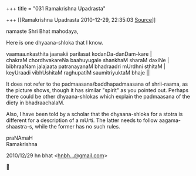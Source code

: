 +++
title = "031 Ramakrishna Upadrasta"

+++
[[Ramakrishna Upadrasta	2010-12-29, 22:35:03 [Source](https://groups.google.com/g/samskrita/c/DeBhdtr-xcg)]]



namaste Shri Bhat mahodaya,  
  
Here is one dhyaana-shloka that I know.  
  
vaamaa.nkasthita jaanakii parilasat kodanDa-danDam-kare \|  
chakraM chordhvakareNa baahuyugale shankhaM sharaM daxiNe \|  
bibhraaNam jalajaata patranayanaM bhadraadri mUrdhni sthitaM \|  
keyUraadi vibhUshitaM raghupatiM saumitriyuktaM bhaje \|\|  
  
It does not refer to the padmaasana/baddhapadmaasana of shrii-raama, as the picture shows, though it has similar "spirit" as you pointed out. Perhaps there could be other dhyaana-shlokas which explain the padmaasana of the diety in bhadraachalaM.  
  
Also, I have been told by a scholar that the dhyaana-shloka for a stotra is different for a description of a mUrti. The latter needs to follow aagama-shaastra-s, while the former has no such rules.  
  
praNAmaH  
Ramakrishna  
  
  

2010/12/29 hn bhat \<[hnbh...@gmail.com]()\>



